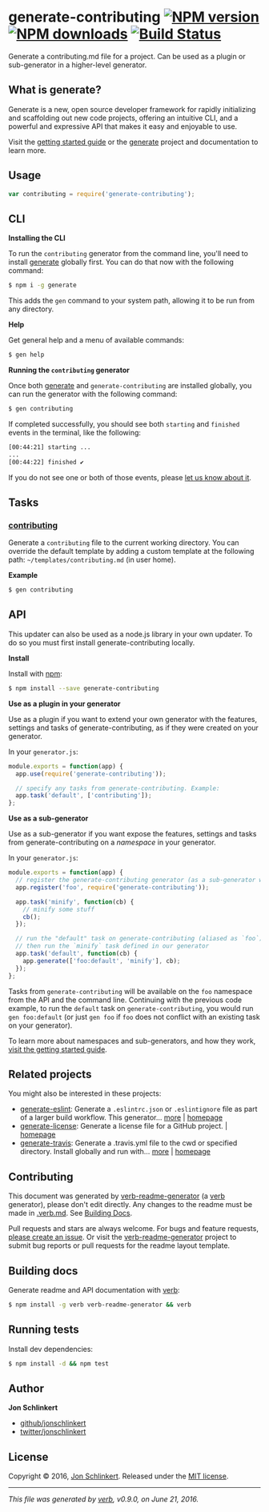 # generate-contributing [![NPM version](https://img.shields.io/npm/v/generate-contributing.svg?style=flat)](https://www.npmjs.com/package/generate-contributing) [![NPM downloads](https://img.shields.io/npm/dm/generate-contributing.svg?style=flat)](https://npmjs.org/package/generate-contributing) [![Build Status](https://img.shields.io/travis/generate/generate-contributing.svg?style=flat)](https://travis-ci.org/generate/generate-contributing)

Generate a contributing.md file for a project. Can be used as a plugin or sub-generator in a higher-level generator.

## What is generate?

Generate is a new, open source developer framework for rapidly initializing and scaffolding out new code projects, offering an intuitive CLI, and a powerful and expressive API that makes it easy and enjoyable to use.

Visit the [getting started guide](https://github.com/generate/getting-started) or the [generate](https://github.com/generate/generate) project and documentation to learn more.

## Usage

```js
var contributing = require('generate-contributing');
```

## CLI

**Installing the CLI**

To run the `contributing` generator from the command line, you'll need to install [generate](https://github.com/generate/generate) globally first. You can do that now with the following command:

```sh
$ npm i -g generate
```

This adds the `gen` command to your system path, allowing it to be run from any directory.

**Help**

Get general help and a menu of available commands:

```sh
$ gen help
```

**Running the `contributing` generator**

Once both [generate](https://github.com/generate/generate) and `generate-contributing` are installed globally, you can run the generator with the following command:

```sh
$ gen contributing
```

If completed successfully, you should see both `starting` and `finished` events in the terminal, like the following:

```sh
[00:44:21] starting ...
...
[00:44:22] finished ✔
```

If you do not see one or both of those events, please [let us know about it](../../issues).

## Tasks

### [contributing](generator.js#L23)

Generate a `contributing` file to the current working directory. You can override the default template by adding a custom template at the following path: `~/templates/contributing.md` (in user home).

**Example**

```sh
$ gen contributing
```

## API

This updater can also be used as a node.js library in your own updater. To do so you must first install generate-contributing locally.

**Install**

Install with [npm](https://www.npmjs.com/):

```sh
$ npm install --save generate-contributing
```

**Use as a plugin in your generator**

Use as a plugin if you want to extend your own generator with the features, settings and tasks of generate-contributing, as if they were created on your generator.

In your `generator.js`:

```js
module.exports = function(app) {
  app.use(require('generate-contributing'));

  // specify any tasks from generate-contributing. Example:
  app.task('default', ['contributing']);
};
```

**Use as a sub-generator**

Use as a sub-generator if you want expose the features, settings and tasks from generate-contributing on a _namespace_ in your generator.

In your `generator.js`:

```js
module.exports = function(app) {
  // register the generate-contributing generator (as a sub-generator with an arbitrary name)
  app.register('foo', require('generate-contributing'));

  app.task('minify', function(cb) {
    // minify some stuff
    cb();
  });

  // run the "default" task on generate-contributing (aliased as `foo`), 
  // then run the `minify` task defined in our generator
  app.task('default', function(cb) {
    app.generate(['foo:default', 'minify'], cb);
  });
};
```

Tasks from `generate-contributing` will be available on the `foo` namespace from the API and the command line. Continuing with the previous code example, to run the `default` task on `generate-contributing`, you would run `gen foo:default` (or just `gen foo` if `foo` does not conflict with an existing task on your generator).

To learn more about namespaces and sub-generators, and how they work, [visit the getting started guide](https://github.com/generate/getting-started).

## Related projects

You might also be interested in these projects:

* [generate-eslint](https://www.npmjs.com/package/generate-eslint): Generate a `.eslintrc.json` or `.eslintignore` file as part of a larger build workflow. This generator… [more](https://github.com/generate/generate-eslint) | [homepage](https://github.com/generate/generate-eslint "Generate a `.eslintrc.json` or `.eslintignore` file as part of a larger build workflow. This generator can be used as a sub-generator or plugin inside other generators.")
* [generate-license](https://www.npmjs.com/package/generate-license): Generate a license file for a GitHub project. | [homepage](https://github.com/generate/generate-license "Generate a license file for a GitHub project.")
* [generate-travis](https://www.npmjs.com/package/generate-travis): Generate a .travis.yml file to the cwd or specified directory. Install globally and run with… [more](https://github.com/generate/generate-travis) | [homepage](https://github.com/generate/generate-travis "Generate a .travis.yml file to the cwd or specified directory. Install globally and run with generate's CLI, or use as a component in your own generator.")

## Contributing

This document was generated by [verb-readme-generator](https://github.com/verbose/verb-readme-generator) (a [verb](https://github.com/verbose/verb) generator), please don't edit directly. Any changes to the readme must be made in [.verb.md](.verb.md). See [Building Docs](#building-docs).

Pull requests and stars are always welcome. For bugs and feature requests, [please create an issue](../../issues/new). Or visit the [verb-readme-generator](https://github.com/verbose/verb-readme-generator) project to submit bug reports or pull requests for the readme layout template.

## Building docs

Generate readme and API documentation with [verb](https://github.com/verbose/verb):

```sh
$ npm install -g verb verb-readme-generator && verb
```

## Running tests

Install dev dependencies:

```sh
$ npm install -d && npm test
```

## Author

**Jon Schlinkert**

* [github/jonschlinkert](https://github.com/jonschlinkert)
* [twitter/jonschlinkert](http://twitter.com/jonschlinkert)

## License

Copyright © 2016, [Jon Schlinkert](https://github.com/jonschlinkert).
Released under the [MIT license](https://github.com/generate/generate-contributing/blob/master/LICENSE).

***

_This file was generated by [verb](https://github.com/verbose/verb), v0.9.0, on June 21, 2016._
